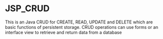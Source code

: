 # JSP_CRUD
 This is an Java CRUD for CREATE, READ, UPDATE and DELETE which are basic functions of persistent storage. CRUD operations can use forms or an interface view to retrieve and return data from a database
